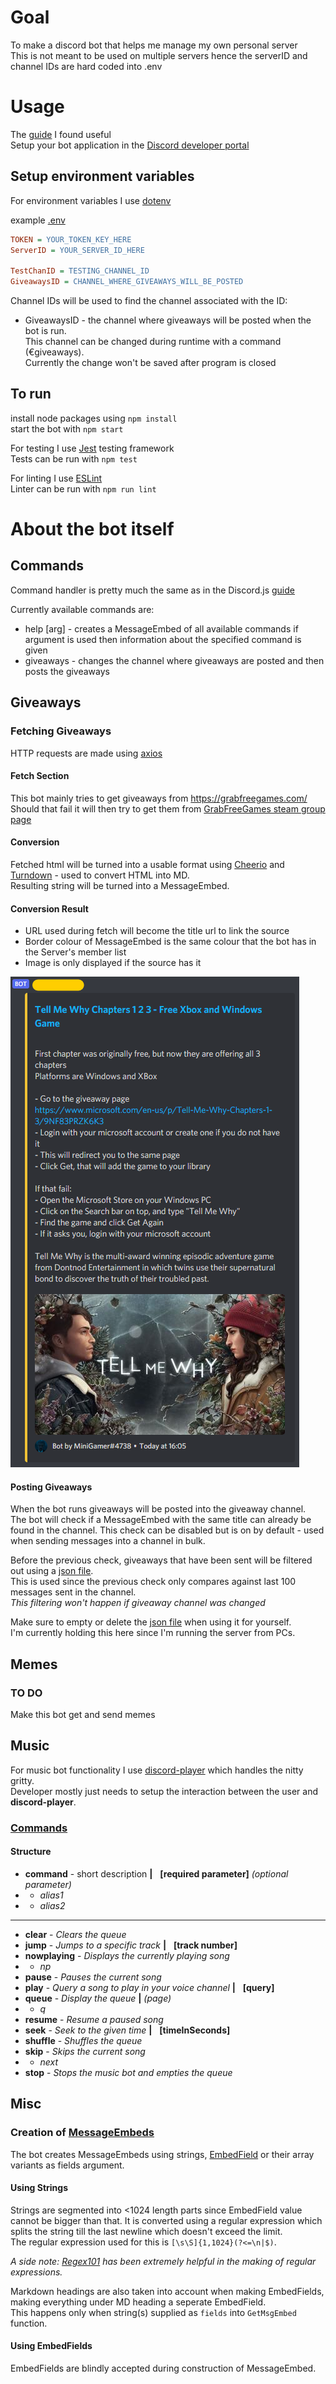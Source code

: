 Goal
===============
To make a discord bot that helps me manage my own personal server  
This is not meant to be used on multiple servers hence the serverID and channel IDs are hard coded into .env

Usage
===============
The [guide](https://discordjs.guide/preparations/setting-up-a-bot-application.html#creating-your-bot)
I found useful  
Setup your bot application in the [Discord developer portal](https://discord.com/developers/applications)

## Setup environment variables
For environment variables I use [dotenv](https://github.com/motdotla/dotenv)

example [.env](./SAMPLE.env)
```ini
TOKEN = YOUR_TOKEN_KEY_HERE
ServerID = YOUR_SERVER_ID_HERE

TestChanID = TESTING_CHANNEL_ID
GiveawaysID = CHANNEL_WHERE_GIVEAWAYS_WILL_BE_POSTED
```
Channel IDs will be used to find the channel associated with the ID:
- GiveawaysID - the channel where giveaways will be posted when the bot is run.  
This channel can be changed during runtime with a command (€giveaways).  
Currently the change won't be saved after program is closed

## To run
install node packages using `npm install`  
start the bot with `npm start`

For testing I use [Jest](https://jestjs.io/) testing framework  
Tests can be run with `npm test`

For linting I use [ESLint](https://eslint.org/)  
Linter can be run with `npm run lint`

About the bot itself
===============
## Commands
Command handler is pretty much the same as in the Discord.js [guide](https://discordjs.guide/command-handling/adding-features.html)

Currently available commands are:
- help [arg] - creates a MessageEmbed of all available commands 
if argument is used then information about the specified command is given
- giveaways - changes the channel where giveaways are posted and then posts the giveaways

## Giveaways
### Fetching Giveaways
HTTP requests are made using [axios](https://github.com/axios/axios)
#### Fetch Section
This bot mainly tries to get giveaways from https://grabfreegames.com/  
Should that fail it will then try to get them from
[GrabFreeGames steam group page](https://steamcommunity.com/groups/GrabFreeGames/announcements/listing)

#### Conversion
Fetched html will be turned into a usable format using [Cheerio](https://cheerio.js.org/) and
[Turndown](https://github.com/domchristie/turndown) - used to convert HTML into MD.  
Resulting string will be turned into a MessageEmbed.

#### Conversion Result
- URL used during fetch will become the title url to link the source
- Border colour of MessageEmbed is the same colour that the bot has in the Server's member list
- Image is only displayed if the source has it

![](./data/GrabFreeGames_EmbedExample.png )

#### Posting Giveaways
When the bot runs giveaways will be posted into the giveaway channel.  
The bot will check if a MessageEmbed with the same title can already be found in the channel.
This check can be disabled but is on by default - used when sending messages into a channel in bulk.

Before the previous check, giveaways that have been sent will be filtered out using a [json file](./data/FetchedGiveaways.json).  
This is used since the previous check only compares against last 100 messages sent in the channel.  
_This filtering won't happen if giveaway channel was changed_

Make sure to empty or delete the [json file](./data/FetchedGiveaways.json) when using it for yourself.  
I'm currently holding this here since I'm running the server from PCs.

## Memes
### TO DO
Make this bot get and send memes

## Music
For music bot functionality I use [discord-player](https://discord-player.js.org/) which handles the nitty gritty.  
Developer mostly just needs to setup the interaction between the user and **discord-player**.

### [Commands](./src/commands/music/)
#### Structure
- **command** - short description **|** &nbsp; **[required parameter]** *(optional parameter)*
- - *alias1*
- - *alias2*
------
- **clear** - *Clears the queue*
- **jump** - *Jumps to a specific track* **|** &nbsp; **[track number]**
- **nowplaying** - *Displays the currently playing song*
- - *np*
- **pause** - *Pauses the current song*
- **play** - *Query a song to play in your voice channel* **|** &nbsp; **[query]**
- **queue** - *Display the queue* **|** *(page)*
- - *q*
- **resume** - *Resume a paused song*
- **seek** - *Seek to the given time* **|** &nbsp; **[timeInSeconds]**
- **shuffle** - *Shuffles the queue*
- **skip** - *Skips the current song*
- - *next*
- **stop** - *Stops the music bot and empties the queue*

## Misc
### Creation of [MessageEmbeds](https://discord.js.org/#/docs/main/stable/class/MessageEmbed)
The bot creates MessageEmbeds using strings, [EmbedField](https://discord.js.org/#/docs/main/stable/typedef/EmbedField)
or their array variants as fields argument.

#### Using Strings
Strings are segmented into <1024 length parts since EmbedField value cannot be bigger than that.
It is converted using a regular expression which splits the string till the last newline which doesn't exceed the limit.  
The regular expression used for this is `[\s\S]{1,1024}(?<=\n|$)`.

_A side note: [Regex101](https://regex101.com/) has been extremely helpful in the making of regular expressions._

Markdown headings are also taken into account when making EmbedFields, making everything under MD heading a seperate EmbedField.  
This happens only when string(s) supplied as `fields` into `GetMsgEmbed` function.

#### Using EmbedFields
EmbedFields are blindly accepted during construction of MessageEmbed.
